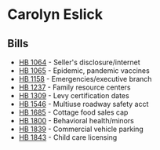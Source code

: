 # Carolyn Eslick
## Bills
* [HB 1064](bill/2021-22/hb/1064/) - Seller's disclosure/internet
* [HB 1065](bill/2021-22/hb/1065/) - Epidemic, pandemic vaccines
* [HB 1158](bill/2021-22/hb/1158/) - Emergencies/executive branch
* [HB 1237](bill/2021-22/hb/1237/) - Family resource centers
* [HB 1309](bill/2021-22/hb/1309/) - Levy certification dates
* [HB 1546](bill/2021-22/hb/1546/) - Multiuse roadway safety acct
* [HB 1685](bill/2021-22/hb/1685/) - Cottage food sales cap
* [HB 1800](bill/2021-22/hb/1800/) - Behavioral health/minors
* [HB 1839](bill/2021-22/hb/1839/) - Commercial vehicle parking
* [HB 1843](bill/2021-22/hb/1843/) - Child care licensing
